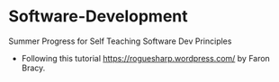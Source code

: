 # Software-Development
Summer Progress for Self Teaching Software Dev Principles
  - Following this tutorial https://roguesharp.wordpress.com/ by Faron Bracy.
